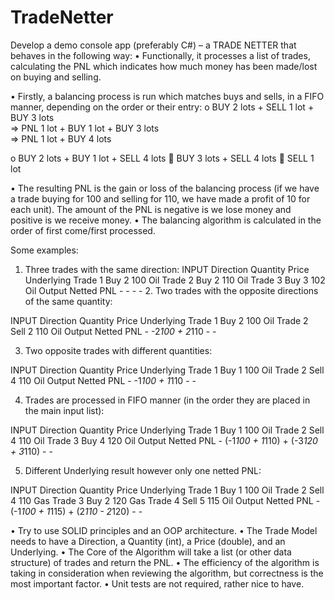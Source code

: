 # TradeNetter
Develop a demo console app (preferably C#) – a TRADE NETTER that behaves in the following way:
• Functionally, it processes a list of trades, calculating the PNL which indicates how much money has been made/lost on buying and selling. 

• Firstly, a balancing process is run which matches buys and sells, in a FIFO manner, depending on the order or their entry: 
o BUY 2 lots + SELL 1 lot + BUY 3 lots  
   => PNL 1 lot + BUY 1 lot + BUY 3 lots  
   => PNL 1 lot + BUY 4 lots 
 
o BUY 2 lots + BUY 1 lot + SELL 4 lots  BUY 3 lots + SELL 4 lots  SELL 1 lot 
 
• The resulting PNL is the gain or loss of the balancing process (if we have a trade buying for 100 and selling for 110, we have made a profit of 10 for each unit). The amount of the PNL is negative is we lose money and positive is we receive money. • The balancing algorithm is calculated in the order of first come/first processed. 
 
Some examples: 
 
1. Three trades with the same direction:     INPUT Direction Quantity Price Underlying Trade 1 Buy 2 100 Oil Trade 2 Buy 2 110 Oil Trade 3 Buy 3 102 Oil Output         Netted PNL - - - -     2.  Two trades with the opposite directions of the same quantity: 
 
INPUT Direction Quantity Price Underlying Trade 1 Buy 2 100 Oil Trade 2 Sell 2 110 Oil Output         Netted PNL - -2*100 + 2*110 - - 
 
3. Two opposite trades with different quantities: 
 
INPUT Direction Quantity Price Underlying Trade 1 Buy 1 100 Oil Trade 2 Sell 4 110 Oil Output         Netted PNL - -1*100 + 1*110 - - 
 

 
 
4. Trades are processed in FIFO manner (in the order they are placed in the main input list): 
 
INPUT Direction Quantity Price Underlying Trade 1 Buy 1 100 Oil Trade 2 Sell 4 110 Oil Trade 3 Buy  4 120 Oil Output         Netted PNL - (-1*100 + 1*110) + (-3*120 + 3*110) - - 
 
 
5. Different Underlying result however only one netted PNL: 
 
INPUT Direction Quantity Price Underlying Trade 1 Buy 1 100 Oil Trade 2 Sell 4 110 Gas Trade 3 Buy  2 120 Gas Trade 4 Sell 5 115 Oil Output         Netted PNL - (-1*100 + 1*115) + (2*110 - 2*120) - - 
 
 
• Try to use SOLID principles and an OOP architecture.  • The Trade Model needs to have a Direction, a Quantity (int), a Price (double), and an Underlying. • The Core of the Algorithm will take a list (or other data structure) of trades and return the PNL. • The efficiency of the algorithm is taking in consideration when reviewing the algorithm, but correctness is the most important factor. • Unit tests are not required, rather nice to have. 
